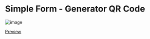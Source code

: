 # Simple Form - Generator QR Code

![image](https://j.gifs.com/oZyJ5L.gif)

[Preview](https://htmlpreview.github.io/?https://github.com/EverSilverio/qrcode-api-google/blob/master/index.html)
